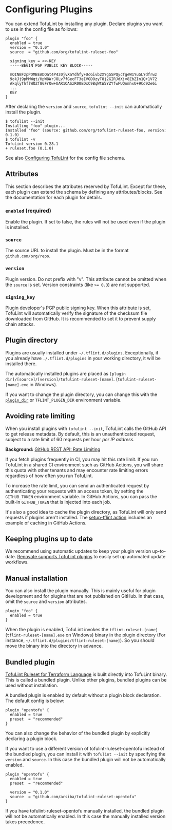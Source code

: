 # Configuring Plugins

You can extend TofuLint by installing any plugin. Declare plugins you want to use in the config file as follows:

```hcl
plugin "foo" {
  enabled = true
  version = "0.1.0"
  source  = "github.com/org/tofulint-ruleset-foo"

  signing_key = <<-KEY
  -----BEGIN PGP PUBLIC KEY BLOCK-----

  mQINBFzpPOMBEADOat4P4z0jvXaYdhfy+UcGivb2XYgGSPQycTgeW1YuGLYdfrwz
  9okJj9pMMWgt/HpW8WrJOLv7fGecFT3eIVGDOzyT8j2GIRJdXjv8ZbZIn1Q+1V72
  AkqlyThflWOZf8GFrOw+UAR1OASzR00EDxC9BqWtW5YZYfwFUQnmhxU+9Cd92e6i
  ...
  KEY
}
```

After declaring the `version` and `source`, `tofulint --init` can automatically install the plugin.

```console
$ tofulint --init
Installing "foo" plugin...
Installed "foo" (source: github.com/org/tofulint-ruleset-foo, version: 0.1.0)
$ tofulint -v
TofuLint version 0.28.1
+ ruleset.foo (0.1.0)
```

See also [Configuring TofuLint](config.md) for the config file schema.

## Attributes

This section describes the attributes reserved by TofuLint. Except for these, each plugin can extend the schema by defining any attributes/blocks. See the documentation for each plugin for details.

### `enabled` (required)

Enable the plugin. If set to false, the rules will not be used even if the plugin is installed.

### `source`

The source URL to install the plugin. Must be in the format `github.com/org/repo`.

### `version`

Plugin version. Do not prefix with "v". This attribute cannot be omitted when the `source` is set. Version constraints (like `>= 0.3`) are not supported.

### `signing_key`

Plugin developer's PGP public signing key. When this attribute is set, TofuLint will automatically verify the signature of the checksum file downloaded from GitHub. It is recommended to set it to prevent supply chain attacks.

## Plugin directory

Plugins are usually installed under `~/.tflint.d/plugins`. Exceptionally, if you already have `./.tflint.d/plugins` in your working directory, it will be installed there.

The automatically installed plugins are placed as `[plugin dir]/[source]/[version]/tofulint-ruleset-[name]`. (`tofulint-ruleset-[name].exe` in Windows).

If you want to change the plugin directory, you can change this with the [`plugin_dir`](config.md#plugin_dir) or `TFLINT_PLUGIN_DIR` environment variable.

## Avoiding rate limiting

When you install plugins with `tofulint --init`, TofuLint calls the GitHub API to get release metadata. By default, this is an unauthenticated request, subject to a rate limit of 60 requests per hour _per IP address_.

**Background:** [GitHub REST API: Rate Limiting](https://docs.github.com/en/rest/overview/resources-in-the-rest-api#rate-limiting)

If you fetch plugins frequently in CI, you may hit this rate limit. If you run TofuLint in a shared CI environment such as GitHub Actions, you will share this quota with other tenants and may encounter rate limiting errors regardless of how often you run TofuLint. 

To increase the rate limit, you can send an authenticated request by authenticating your requests with an access token, by setting the `GITHUB_TOKEN` environment variable. In GitHub Actions, you can pass the built-in `GITHUB_TOKEN` that is injected into each job.

It's also a good idea to cache the plugin directory, as TofuLint will only send requests if plugins aren't installed. The [setup-tflint action](https://github.com/terraform-linters/setup-tflint#usage) includes an example of caching in GitHub Actions.

## Keeping plugins up to date

We recommend using automatic updates to keep your plugin version up-to-date. [Renovate supports TofuLint plugins](https://docs.renovatebot.com/modules/manager/tflint-plugin/) to easily set up automated update workflows.

## Manual installation

You can also install the plugin manually. This is mainly useful for plugin development and for plugins that are not published on GitHub. In that case, omit the `source` and `version` attributes.

```hcl
plugin "foo" {
  enabled = true
}
```

When the plugin is enabled, TofuLint invokes the `tflint-ruleset-[name]` (`tflint-ruleset-[name].exe` on Windows) binary in the plugin directory (For instance, `~/.tflint.d/plugins/tflint-ruleset-[name]`). So you should move the binary into the directory in advance.

## Bundled plugin

[TofuLint Ruleset for Terraform Language](https://github.com/arsiba/tofulint-ruleset-opentofu) is built directly into TofuLint binary. This is called a bundled plugin. Unlike other plugins, bundled plugins can be used without installation.

A bundled plugin is enabled by default without a plugin block declaration. The default config is below:

```hcl
plugin "opentofu" {
  enabled = true
  preset  = "recommended"
}
```

You can also change the behavior of the bundled plugin by explicitly declaring a plugin block.

If you want to use a different version of tofulint-ruleset-opentofu instead of the bundled plugin, you can install it with `tofulint --init` by specifying the `version` and `source`. In this case the bundled plugin will not be automatically enabled.

```hcl
plugin "opentofu" {
  enabled = true
  preset  = "recommended"

  version = "0.1.0"
  source  = "github.com/arsiba/tofulint-ruleset-opentofu"
}
```

If you have tofulint-ruleset-opentofu manually installed, the bundled plugin will not be automatically enabled. In this case the manually installed version takes precedence.

